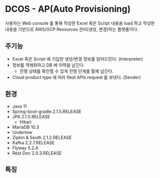# DCOS - AP(Auto Provisioning)
사용자는 Web console 를 통해 작성한 Excel 혹은 Script 내용을 load 하고 작성한 내용을 기반으로 AWS/GCP Resources 관리(생성, 변경)하는 플랫폼이다.
 

## 주기능
 - Excel 혹은 Script 에 기입한 생성/변경 정보를 읽어드린다. (Interpreter)
 - 정보를 객체화하고 DB 에 이력을 남긴다.
   - 진행 상태를 확인할 수 있게 진행 단계를 함께 남긴다. 
 - Cloud product type 에 따라 Rest APIs request 를 보낸다. (Sender)
 
## 환경
 - Java 11
 - Spring-boot-gradle.2.1.5.RELEASE
 - JPA 2.1.5.RELEASE
   - Hikari
 - MariaDB 10.3
 - Undertow
 - Zipkin & Seuth 2.1.2.RELEASE
 - Kafka 2.2.7.RELEASE 
 - Flyway 5.2.4
 - Rest Doc 2.0.3.RELEASE
  
## 특징


    
